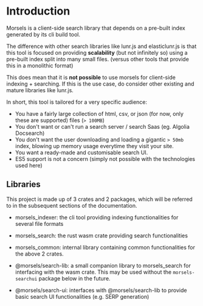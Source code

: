 # Introduction

Morsels is a client-side search library that depends on a pre-built index generated by its cli build tool.

The difference with other search libraries like lunr.js and elasticlunr.js is that this tool is focused on providing **scalability** (but not infinitely so) using a pre-built index split into many small files. (versus other tools that provide this in a monolithic format)

This does mean that it is **not possible** to use morsels for client-side indexing + searching. If this is the use case, do consider other existing and mature libraries like lunr.js.

In short, this tool is tailored for a very specific audience:
- You have a fairly large collection of html, csv, or json (for now, only these are supported) files (`> 100MB`)
- You don't want or can't run a search server / search Saas (eg. Algolia Docsearch)
- You don't want the user downloading and loading a gigantic `> 50mb` index, blowing up memory usage everytime they visit your site.
- You want a ready-made and customisable search UI.
- ES5 support is not a concern (simply not possible with the technologies used here)

## Libraries

This project is made up of 3 crates and 2 packages, which will be referred to in the subsequent sections of the documentation.

- morsels_indexer: the cli tool providing indexing functionalities for several file formats
- morsels_search: the rust wasm crate providing search functionalities
- morsels_common: internal library containing common functionalities for the above 2 crates.

- @morsels/search-lib: a small companion library to morsels_search for interfacing with the wasm crate. This may be used without the `morsels-searchui` package below in the future.
- @morsels/search-ui: interfaces with @morsels/search-lib to provide basic search UI functionalities (e.g. SERP generation)
